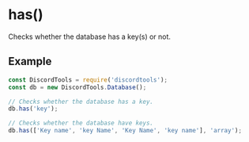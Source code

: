 # has()

Checks whether the database has a key(s) or not.

## Example
```js
const DiscordTools = require('discordtools');
const db = new DiscordTools.Database();

// Checks whether the database has a key.
db.has('key');

// Checks whether the database have keys.
db.has(['Key name', 'key Name', 'Key Name', 'key name'], 'array');
```